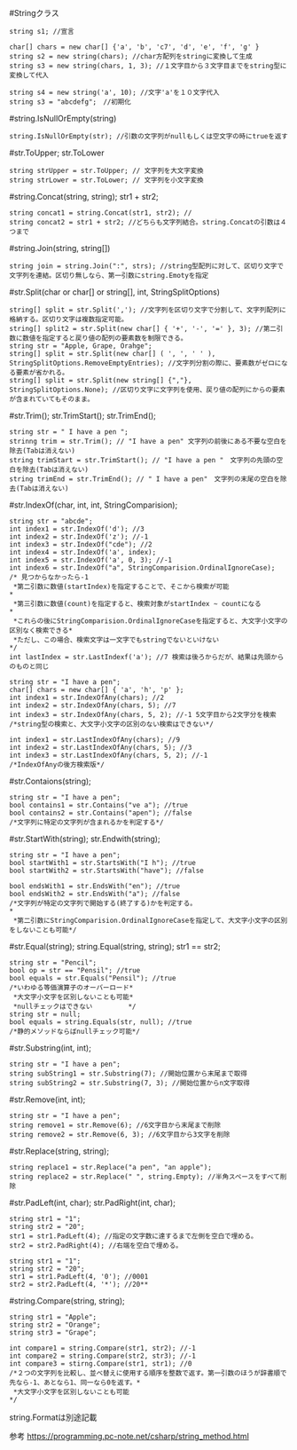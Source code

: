 #Stringクラス
```
string s1; //宣言

char[] chars = new char[] {'a', 'b', 'c7', 'd', 'e', 'f', 'g' }
string s2 = new string(chars); //char方配列をstringに変換して生成
string s3 = new string(chars, 1, 3); //１文字目から３文字目までをstring型に変換して代入

string s4 = new string('a', 10); //文字'a'を１０文字代入
string s3 = "abcdefg";　//初期化
```
#string.IsNullOrEmpty(string)
```
string.IsNullOrEmpty(str); //引数の文字列がnullもしくは空文字の時にtrueを返す
```
#str.ToUpper; str.ToLower
```
string strUpper = str.ToUpper; // 文字列を大文字変換
string strLower = str.ToLower; // 文字列を小文字変換
```
#string.Concat(string, string); str1 + str2;
```
string concat1 = string.Concat(str1, str2); //
string concat2 = str1 + str2; //どちらも文字列結合。string.Concatの引数は４つまで
```
#string.Join(string, string[])
```
string join = string.Join(":", strs); //string型配列に対して、区切り文字で文字列を連結。区切り無しなら、第一引数にstring.Emotyを指定
```
#str.Split(char or char[] or string[], int, StringSplitOptions)
```
string[] split = str.Split(','); //文字列を区切り文字で分割して、文字列配列に格納する。区切り文字は複数指定可能。
string[] split2 = str.Split(new char[] { '+', '-', '=' }, 3); //第二引数に数値を指定すると戻り値の配列の要素数を制限できる。
string str = "Apple, Grape, Orahge";
string[] split = str.Split(new char[] ( ', ', ' ' ), StringSplitOptions.RemoveEmptyEntries); //文字列分割の際に、要素数がゼロになる要素が省かれる。
string[] split = str.Split(new string[] {","}, StringSplitOptions.None); //区切り文字に文字列を使用、戻り値の配列にからの要素が含まれていてもそのまま。
```
#str.Trim(); str.TrimStart(); str.TrimEnd();
```
string str = " I have a pen ";
strinng trim = str.Trim(); // "I have a pen" 文字列の前後にある不要な空白を除去(Tabは消えない)
string trimStart = str.TrimStart(); // "I have a pen "　文字列の先頭の空白を除去(Tabは消えない)
string trimEnd = str.TrimEnd(); // " I have a pen"　文字列の末尾の空白を除去(Tabは消えない)
```
#str.IndexOf(char, int, int, StringComparision);
```
string str = "abcde";
int index1 = str.IndexOf('d'); //3
int index2 = str.IndexOf('z'); //-1
int index3 = str.IndexOf("cde"); //2
int index4 = str.IndexOf('a', index);
int index5 = str.IndexOf('a', 0, 3); //-1
int index6 = str.IndexOf("a", StringComparision.OrdinalIgnoreCase);
/* 見つからなかったら-1                          
 *第二引数に数値(startIndex)を指定することで、そこから検索が可能                              *
 *第三引数に数値(count)を指定すると、検索対象がstartIndex ~ countになる                       *
 *これらの後にStringComparision.OrdinalIgnoreCaseを指定すると、大文字小文字の区別なく検索できる*
 *ただし、この場合、検索文字は一文字でもstringでないといけない                                 */
int lastIndex = str.LastIndexf('a'); //7 検索は後ろからだが、結果は先頭からのものと同じ

string str = "I have a pen";
char[] chars = new char[] { 'a', 'h', 'p' };
int index1 = str.IndexOfAny(chars); //2
int index2 = str.IndexOfAny(chars, 5); //7
int index3 = str.IndexOfAny(chars, 5, 2); //-1 5文字目から2文字分を検索
/*string型の検索と、大文字小文字の区別のない検索はできない*/

int index1 = str.LastIndexOfAny(chars); //9
int index2 = str.LastIndexOfAny(chars, 5); //3
int index3 = str.LastIndexOfAny(chars, 5, 2); //-1
/*IndexOfAnyの後方検索版*/
```
#str.Contaions(string);
```
string str = "I have a pen";
bool contains1 = str.Contains("ve a"); //true
bool contains2 = str.Contains("apen"); //false
/*文字列に特定の文字列が含まれるかを判定する*/
```
#str.StartWith(string); str.Endwith(string);
```
string str = "I have a pen";
bool startWith1 = str.StartsWith("I h"); //true
bool startWith2 = str.StartsWith("have"); //false

bool endsWith1 = str.EndsWith("en"); //true
bool endsWith2 = str.EndsWith("a"); //false
/*文字列が特定の文字列で開始する(終了する)かを判定する。                                      *
 *第二引数にStringComparision.OrdinalIgnoreCaseを指定して、大文字小文字の区別をしないことも可能*/
```
#str.Equal(string); string.Equal(string, string); str1 == str2;
```
string str = "Pencil";
bool op = str == "Pensil"; //true
bool equals = str.Equals("Pensil"); //true
/*いわゆる等価演算子のオーバーロード*
 *大文字小文字を区別しないことも可能*
 *nullチェックはできない         */
string str = null;
bool equals = string.Equals(str, null); //true
/*静的メソッドならばnullチェック可能*/
```
#str.Substring(int, int);
```
string str = "I have a pen";
string subString1 = str.Substring(7); //開始位置から末尾まで取得
string subString2 = str.Substring(7, 3); //開始位置からn文字取得
```
#str.Remove(int, int);
```
string str = "I have a pen";
string remove1 = str.Remove(6); //6文字目から末尾まで削除
string remove2 = str.Remove(6, 3); //6文字目から3文字を削除
```
#str.Replace(string, string);
```
string replace1 = str.Replace("a pen", "an apple");
string replace2 = str.Replace(" ", string.Empty); //半角スペースをすべて削除
```
#str.PadLeft(int, char); str.PadRight(int, char);
```
string str1 = "1";
string str2 = "20";
str1 = str1.PadLeft(4); //指定の文字数に達するまで左側を空白で埋める。
str2 = str2.PadRight(4); //右端を空白で埋める。

string str1 = "1";
string str2 = "20";
str1 = str1.PadLeft(4, '0'); //0001
str2 = str2.PadLeft(4, '*'); //20**
```
#string.Compare(string, string);
```
string str1 = "Apple";
string str2 = "Orange";
string str3 = "Grape";

int compare1 = string.Compare(str1, str2); //-1
int compare2 = string.Compare(str2, str3); //-1
int compare3 = stirng.Compare(str1, str1); //0
/*２つの文字列を比較し、並べ替えに使用する順序を整数で返す。第一引数のほうが辞書順で先なら-1、あとなら1、同一なら0を返す。* 
 *大文字小文字を区別しないことも可能                                                                        */
```
string.Formatは別途記載

参考 https://programming.pc-note.net/csharp/string_method.html 
